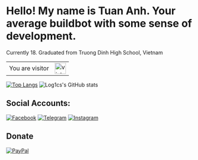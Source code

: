 # Hello! My name is Tuan Anh. Your average buildbot with some sense of development. 

Currently 18. Graduated from Truong Dinh High School, Vietnam

<table>
  <tr>
    <td>You are visitor</td>
    <td><img src="https://profile-counter.glitch.me/log1cs/count.svg" alt="vistor count" height="30" /></td>
  </tr>
</table>


[![Top Langs](https://github-readme-stats.vercel.app/api/top-langs/?username=log1cs&theme=synthwave)](https://github.com/log1cs/github-readme-stats)
![Log1cs's GitHub stats](https://github-readme-stats.vercel.app/api?username=log1cs&show_icons=true&theme=synthwave)


## Social Accounts:
[![Facebook](https://img.shields.io/badge/Facebook-1877F2?style=for-the-badge&logo=facebook&logoColor=white)](https://www.facebook.com/log1csssss/)
[![Telegram](https://img.shields.io/badge/Telegram-0088cc?style=for-the-badge&logo=telegram&logoColor=ffffff)](https://t.me/log1cs)
[![Instagram](https://img.shields.io/badge/Instagram-E4405F?style=for-the-badge&logo=instagram&logoColor=white)](https://www.instagram.com/itslog1cs/)

## Donate
[![PayPal](https://img.shields.io/badge/PayPal-00457C?style=for-the-badge&logo=paypal&logoColor=white)](https://paypal.me/log1cs)
